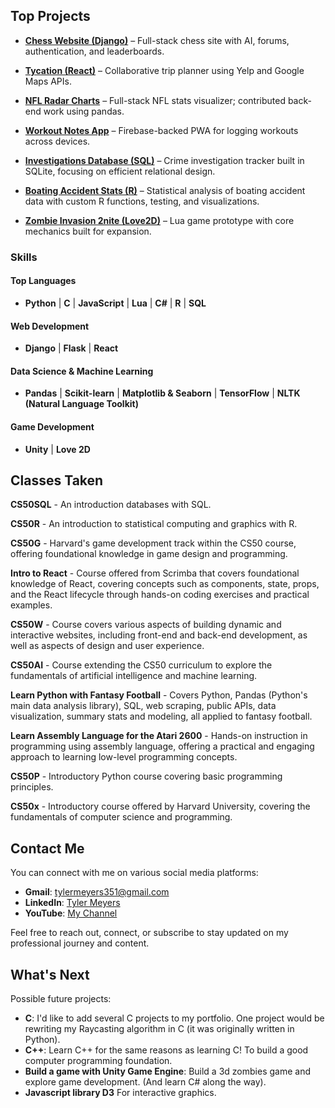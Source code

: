 ## Top Projects

- **[Chess Website (Django)](https://github.com/tylermeyers351/CS50W-Final-Project-Chess-Website)** – Full-stack chess site with AI, forums, authentication, and leaderboards.

- **[Tycation (React)](https://github.com/tylermeyers351/Project-Tango-Yankee)** – Collaborative trip planner using Yelp and Google Maps APIs.

- **[NFL Radar Charts](https://github.com/tylermeyers351/NFL-Radar-Charts)** – Full-stack NFL stats visualizer; contributed back-end work using pandas.

- **[Workout Notes App](https://github.com/tylermeyers351/Workout-Notes-App)** – Firebase-backed PWA for logging workouts across devices.

- **[Investigations Database (SQL)](https://github.com/tylermeyers351/CS50SQL-Final-Investigations-Database)** – Crime investigation tracker built in SQLite, focusing on efficient relational design.

- **[Boating Accident Stats (R)](https://github.com/tylermeyers351/CS50R-Final-Boats)** – Statistical analysis of boating accident data with custom R functions, testing, and visualizations.

- **[Zombie Invasion 2nite (Love2D)](https://github.com/tylermeyers351/CS50-Final-Project-Love2d)** – Lua game prototype with core mechanics built for expansion.


### Skills

#### **Top Languages**  
- **Python** | **C** | **JavaScript** | **Lua** | **C#** | **R** | **SQL**

#### **Web Development**  
- **Django** | **Flask** | **React**

#### **Data Science & Machine Learning**  
- **Pandas** | **Scikit-learn** | **Matplotlib & Seaborn** | **TensorFlow** | **NLTK (Natural Language Toolkit)**

#### **Game Development**  
- **Unity** | **Love 2D**


## Classes Taken
**CS50SQL** - An introduction databases with SQL.

**CS50R** - An introduction to statistical computing and graphics with R.

**CS50G** - Harvard's game development track within the CS50 course, offering foundational knowledge in game design and programming.  

**Intro to React** - Course offered from Scrimba that covers foundational knowledge of React, covering concepts such as components, state, props, and the React lifecycle through hands-on coding exercises and practical examples.  

**CS50W** - Course covers various aspects of building dynamic and interactive websites, including front-end and back-end development, as well as aspects of design and user experience. 

**CS50AI** - Course extending the CS50 curriculum to explore the fundamentals of artificial intelligence and machine learning. 

**Learn Python with Fantasy Football** - Covers Python, Pandas (Python's main data analysis library), SQL, web scraping, public APIs, data visualization, summary stats and modeling, all applied to fantasy football.  

**Learn Assembly Language for the Atari 2600** - Hands-on instruction in programming using assembly language, offering a practical and engaging approach to learning low-level programming concepts.  

**CS50P** - Introductory Python course covering basic programming principles.  

**CS50x** - Introductory course offered by Harvard University, covering the fundamentals of computer science and programming. 



## Contact Me

You can connect with me on various social media platforms:
- **Gmail**: [tylermeyers351@gmail.com](mailto:tylermeyers351@gmail.com)  
- **LinkedIn**: [Tyler Meyers](https://www.linkedin.com/in/tyler-meyers-cpa/)  
- **YouTube**: [My Channel](https://www.youtube.com/channel/UCC0GU4l4EvXBIPPjMAMcxJw)  

Feel free to reach out, connect, or subscribe to stay updated on my professional journey and content.

## What's Next

Possible future projects:
- **C**: I'd like to add several C projects to my portfolio. One project would be rewriting my Raycasting algorithm in C (it was originally written in Python).
- **C++**: Learn C++ for the same reasons as learning C! To build a good computer programming foundation.
- **Build a game with Unity Game Engine**: Build a 3d zombies game and explore game development. (And learn C# along the way).
- **Javascript library D3** For interactive graphics.
